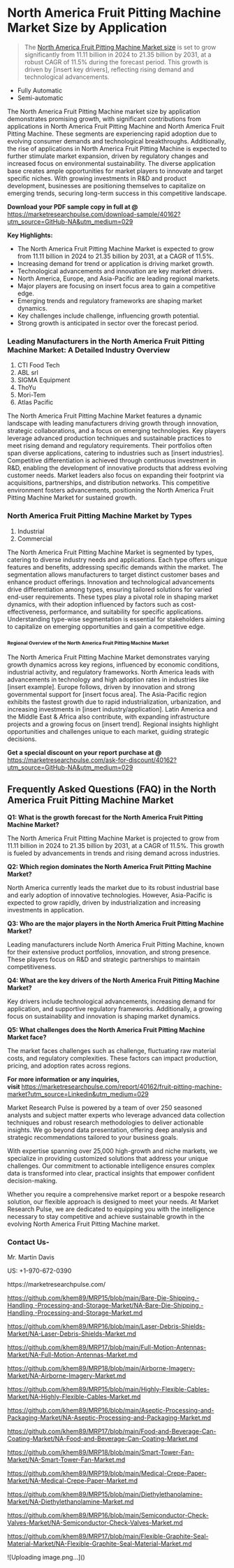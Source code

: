 <h1>North America Fruit Pitting Machine Market&nbsp;Size by Application</h1><blockquote><p>The <a href="https://marketresearchpulse.com/download-sample/40162?utm_source=GitHub-NA&amp;utm_medium=029">North America Fruit Pitting Machine Market size</a> is set to grow significantly from 11.11 billion in 2024 to 21.35 billion by 2031, at a robust CAGR of 11.5% during the forecast period. This growth is driven by [insert key drivers], reflecting rising demand and technological advancements.</p></blockquote><ul><li>Fully Automatic<li> Semi-automatic</li></ul><p>The North America Fruit Pitting Machine market size by application demonstrates promising growth, with significant contributions from applications in North America Fruit Pitting Machine and North America Fruit Pitting Machine. These segments are experiencing rapid adoption due to evolving consumer demands and technological breakthroughs. Additionally, the rise of applications in North America Fruit Pitting Machine is expected to further stimulate market expansion, driven by regulatory changes and increased focus on environmental sustainability. The diverse application base creates ample opportunities for market players to innovate and target specific niches. With growing investments in R&D and product development, businesses are positioning themselves to capitalize on emerging trends, securing long-term success in this competitive landscape.</p><p><strong>Download your PDF sample copy in full at @ </strong><a href="https://marketresearchpulse.com/download-sample/40162?utm_source=GitHub-NA&amp;utm_medium=029">https://marketresearchpulse.com/download-sample/40162?utm_source=GitHub-NA&amp;utm_medium=029</a></p><p><strong>Key Highlights: </strong></p><ul><li>The North America Fruit Pitting Machine Market is expected to grow from 11.11 billion in 2024 to 21.35 billion by 2031, at a CAGR of 11.5%.</li><li>Increasing demand for trend or application is driving market growth.</li><li>Technological advancements and innovation are key market drivers.</li><li>North America, Europe, and Asia-Pacific are leading regional markets.</li><li>Major players are focusing on insert focus area to gain a competitive edge.</li><li>Emerging trends and regulatory frameworks are shaping market dynamics.</li><li>Key challenges include challenge, influencing growth potential.</li><li>Strong growth is anticipated in sector over the forecast period.</li></ul><h3>Leading Manufacturers in the North America Fruit Pitting Machine Market: A Detailed Industry Overview</h3><ol><li>CTI Food Tech</li><li>ABL srl</li><li>SIGMA Equipment</li><li>ThoYu</li><li>Mori-Tem</li><li>Atlas Pacific</li></ol><div class="flex max-w-full flex-col flex-grow"><div class="min-h-8 text-message flex w-full flex-col items-end gap-2 whitespace-normal break-words [.text-message+&amp;]:mt-5" dir="auto" data-message-author-role="assistant" data-message-id="fd8432e4-4910-450d-b182-61b7bfb0a01f" data-message-model-slug="gpt-4o"><div class="flex w-full flex-col gap-1 empty:hidden first:pt-[3px]"><div class="markdown prose w-full break-words dark:prose-invert light"><p>The North America Fruit Pitting Machine Market features a dynamic landscape with leading manufacturers driving growth through innovation, strategic collaborations, and a focus on emerging technologies. Key players leverage advanced production techniques and sustainable practices to meet rising demand and regulatory requirements. Their portfolios often span diverse applications, catering to industries such as [insert industries]. Competitive differentiation is achieved through continuous investment in R&amp;D, enabling the development of innovative products that address evolving customer needs. Market leaders also focus on expanding their footprint via acquisitions, partnerships, and distribution networks. This competitive environment fosters advancements, positioning the North America Fruit Pitting Machine Market for sustained growth.</p></div></div></div></div><h3>North America Fruit Pitting Machine Market by Types</h3><ol><li>Industrial<li> Commercial</li></ol><div class="flex max-w-full flex-col flex-grow"><div class="min-h-8 text-message flex w-full flex-col items-end gap-2 whitespace-normal break-words [.text-message+&amp;]:mt-5" dir="auto" data-message-author-role="assistant" data-message-id="084470be-0bb7-4664-bddf-5156b4f41249" data-message-model-slug="gpt-4o-mini"><div class="flex w-full flex-col gap-1 empty:hidden first:pt-[3px]"><div class="markdown prose w-full break-words dark:prose-invert light"><p>The North America Fruit Pitting Machine Market is segmented by types, catering to diverse industry needs and applications. Each type offers unique features and benefits, addressing specific demands within the market. The segmentation allows manufacturers to target distinct customer bases and enhance product offerings. Innovation and technological advancements drive differentiation among types, ensuring tailored solutions for varied end-user requirements. These types play a pivotal role in shaping market dynamics, with their adoption influenced by factors such as cost-effectiveness, performance, and suitability for specific applications. Understanding type-wise segmentation is essential for stakeholders aiming to capitalize on emerging opportunities and gain a competitive edge.</p></div></div></div></div><h3><span style="font-size: 11px;">Regional Overview of the North America Fruit Pitting Machine Market</span></h3><div class="flex max-w-full flex-col flex-grow"><div class="min-h-8 text-message flex w-full flex-col items-end gap-2 whitespace-normal break-words [.text-message+&amp;]:mt-5" dir="auto" data-message-author-role="assistant" data-message-id="e9038762-ce64-4e30-91c9-9bd413514231" data-message-model-slug="gpt-4o-mini"><div class="flex w-full flex-col gap-1 empty:hidden first:pt-[3px]"><div class="markdown prose w-full break-words dark:prose-invert light"><p>The North America Fruit Pitting Machine Market demonstrates varying growth dynamics across key regions, influenced by economic conditions, industrial activity, and regulatory frameworks. North America leads with advancements in technology and high adoption rates in industries like [insert example]. Europe follows, driven by innovation and strong governmental support for [insert focus area]. The Asia-Pacific region exhibits the fastest growth due to rapid industrialization, urbanization, and increasing investments in [insert industry/application]. Latin America and the Middle East &amp; Africa also contribute, with expanding infrastructure projects and a growing focus on [insert trend]. Regional insights highlight opportunities and challenges unique to each market, guiding strategic decisions.</p></div></div></div></div><p><strong>Get a special discount on your report purchase at @ </strong><a href="https://marketresearchpulse.com/ask-for-discount/40162?utm_source=GitHub-NA&amp;utm_medium=029">https://marketresearchpulse.com/ask-for-discount/40162?utm_source=GitHub-NA&amp;utm_medium=029</a></p><h2>Frequently Asked Questions (FAQ) in the North America Fruit Pitting Machine Market</h2><p><strong>Q1: What is the growth forecast for the North America Fruit Pitting Machine Market?</strong></p><p>The North America Fruit Pitting Machine Market is projected to grow from 11.11 billion in 2024 to 21.35 billion by 2031, at a CAGR of 11.5%. This growth is fueled by advancements in trends and rising demand across industries.</p><p><strong>Q2: Which region dominates the North America Fruit Pitting Machine Market?</strong></p><p>North America currently leads the market due to its robust industrial base and early adoption of innovative technologies. However, Asia-Pacific is expected to grow rapidly, driven by industrialization and increasing investments in application.</p><p><strong>Q3: Who are the major players in the North America Fruit Pitting Machine Market?</strong></p><p>Leading manufacturers include North America Fruit Pitting Machine, known for their extensive product portfolios, innovation, and strong presence. These players focus on R&amp;D and strategic partnerships to maintain competitiveness.</p><p><strong>Q4: What are the key drivers of the North America Fruit Pitting Machine Market?</strong></p><p>Key drivers include technological advancements, increasing demand for application, and supportive regulatory frameworks. Additionally, a growing focus on sustainability and innovation is shaping market dynamics.</p><p><strong>Q5: What challenges does the North America Fruit Pitting Machine Market face?</strong></p><p>The market faces challenges such as challenge, fluctuating raw material costs, and regulatory complexities. These factors can impact production, pricing, and adoption rates across regions.</p><p><strong>For more information or any inquiries, visit&nbsp;</strong><a href="https://marketresearchpulse.com/report/40162/fruit-pitting-machine-market?utm_source=Linkedin&utm_medium=029">https://marketresearchpulse.com/report/40162/fruit-pitting-machine-market?utm_source=Linkedin&utm_medium=029</a></p><p>Market Research Pulse is powered by a team of over 250 seasoned analysts and subject matter experts who leverage advanced data collection techniques and robust research methodologies to deliver actionable insights. We go beyond data presentation, offering deep analysis and strategic recommendations tailored to your business goals.</p><p>With expertise spanning over 25,000 high-growth and niche markets, we specialize in providing customized solutions that address your unique challenges. Our commitment to actionable intelligence ensures complex data is transformed into clear, practical insights that empower confident decision-making.</p><p>Whether you require a comprehensive market report or a bespoke research solution, our flexible approach is designed to meet your needs. At Market Research Pulse, we are dedicated to equipping you with the intelligence necessary to stay competitive and achieve sustainable growth in the evolving North America Fruit Pitting Machine market.</p><h3><strong>Contact Us-</strong></h3><p>Mr. Martin Davis</p><p>US: +1-970-672-0390</p><p>https://marketresearchpulse.com/</p><p><a href="https://github.com/khem89/MRP15/blob/main/Bare-Die-Shipping,-Handling,-Processing-and-Storage-Market/NA-Bare-Die-Shipping,-Handling,-Processing-and-Storage-Market.md">https://github.com/khem89/MRP15/blob/main/Bare-Die-Shipping,-Handling,-Processing-and-Storage-Market/NA-Bare-Die-Shipping,-Handling,-Processing-and-Storage-Market.md</a></p><p><a href="https://github.com/khem89/MRP16/blob/main/Laser-Debris-Shields-Market/NA-Laser-Debris-Shields-Market.md">https://github.com/khem89/MRP16/blob/main/Laser-Debris-Shields-Market/NA-Laser-Debris-Shields-Market.md</a></p><p><a href="https://github.com/khem89/MRP17/blob/main/Full-Motion-Antennas-Market/NA-Full-Motion-Antennas-Market.md">https://github.com/khem89/MRP17/blob/main/Full-Motion-Antennas-Market/NA-Full-Motion-Antennas-Market.md</a></p><p><a href="https://github.com/khem89/MRP18/blob/main/Airborne-Imagery-Market/NA-Airborne-Imagery-Market.md">https://github.com/khem89/MRP18/blob/main/Airborne-Imagery-Market/NA-Airborne-Imagery-Market.md</a></p><p><a href="https://github.com/khem89/MRP15/blob/main/Highly-Flexible-Cables-Market/NA-Highly-Flexible-Cables-Market.md">https://github.com/khem89/MRP15/blob/main/Highly-Flexible-Cables-Market/NA-Highly-Flexible-Cables-Market.md</a></p><p><a href="https://github.com/khem89/MRP16/blob/main/Aseptic-Processing-and-Packaging-Market/NA-Aseptic-Processing-and-Packaging-Market.md">https://github.com/khem89/MRP16/blob/main/Aseptic-Processing-and-Packaging-Market/NA-Aseptic-Processing-and-Packaging-Market.md</a></p><p><a href="https://github.com/khem89/MRP17/blob/main/Food-and-Beverage-Can-Coating-Market/NA-Food-and-Beverage-Can-Coating-Market.md">https://github.com/khem89/MRP17/blob/main/Food-and-Beverage-Can-Coating-Market/NA-Food-and-Beverage-Can-Coating-Market.md</a></p><p><a href="https://github.com/khem89/MRP18/blob/main/Smart-Tower-Fan-Market/NA-Smart-Tower-Fan-Market.md">https://github.com/khem89/MRP18/blob/main/Smart-Tower-Fan-Market/NA-Smart-Tower-Fan-Market.md</a></p><p><a href="https://github.com/khem89/MRP19/blob/main/Medical-Crepe-Paper-Market/NA-Medical-Crepe-Paper-Market.md">https://github.com/khem89/MRP19/blob/main/Medical-Crepe-Paper-Market/NA-Medical-Crepe-Paper-Market.md</a></p><p><a href="https://github.com/khem89/MRP15/blob/main/Diethylethanolamine-Market/NA-Diethylethanolamine-Market.md">https://github.com/khem89/MRP15/blob/main/Diethylethanolamine-Market/NA-Diethylethanolamine-Market.md</a></p><p><a href="https://github.com/khem89/MRP16/blob/main/Semiconductor-Check-Valves-Market/NA-Semiconductor-Check-Valves-Market.md">https://github.com/khem89/MRP16/blob/main/Semiconductor-Check-Valves-Market/NA-Semiconductor-Check-Valves-Market.md</a></p><p><a href="https://github.com/khem89/MRP17/blob/main/Flexible-Graphite-Seal-Material-Market/NA-Flexible-Graphite-Seal-Material-Market.md">https://github.com/khem89/MRP17/blob/main/Flexible-Graphite-Seal-Material-Market/NA-Flexible-Graphite-Seal-Material-Market.md</a></p>
![Uploading image.png…]()
